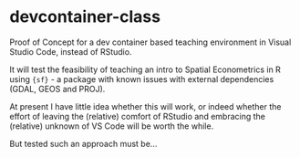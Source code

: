 # devcontainer-class
Proof of Concept for a dev container based teaching environment in Visual Studio Code, instead of RStudio.

It will test the feasibility of teaching an intro to Spatial Econometrics in R using `{sf}` - a package with known issues with external dependencies (GDAL, GEOS and PROJ).

At present I have little idea whether this will work, or indeed whether the effort of leaving the (relative) comfort of RStudio and embracing the (relative) unknown of VS Code will be worth the while.

But tested such an approach must be...